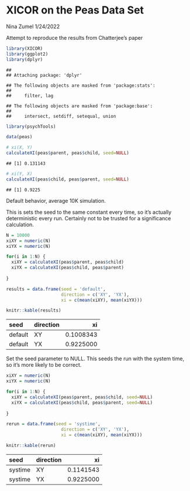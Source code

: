 XICOR on the Peas Data Set
================
Nina Zumel
1/24/2022

Attempt to reproduce the results from Chatterjee’s paper

``` r
library(XICOR)
library(ggplot2)
library(dplyr)
```

    ## 
    ## Attaching package: 'dplyr'

    ## The following objects are masked from 'package:stats':
    ## 
    ##     filter, lag

    ## The following objects are masked from 'package:base':
    ## 
    ##     intersect, setdiff, setequal, union

``` r
library(psychTools)
```

``` r
data(peas)

# xi(X, Y)
calculateXI(peas$parent, peas$child, seed=NULL)
```

    ## [1] 0.131143

``` r
# xi(Y, X)
calculateXI(peas$child, peas$parent, seed=NULL)
```

    ## [1] 0.9225

Default behavior, average 10K simulation.

This is sets the seed to the same constant every time, so it’s actually
deterministic every run. Certainly not to be trusted for a significance
calculation.

``` r
N = 10000
xiXY = numeric(N)
xiYX = numeric(N)

for(i in 1:N) {
  xiXY = calculateXI(peas$parent, peas$child)
  xiYX = calculateXI(peas$child, peas$parent)
  
}

results = data.frame(seed = 'default', 
                     direction = c('XY', 'YX'),
                     xi = c(mean(xiXY), mean(xiYX)))

knitr::kable(results)
```

| seed    | direction |        xi |
|:--------|:----------|----------:|
| default | XY        | 0.1008343 |
| default | YX        | 0.9225000 |

Set the seed parameter to NULL. This seeds the run with the system time,
so it’s more likely to be correct.

``` r
xiXY = numeric(N)
xiYX = numeric(N)

for(i in 1:N) {
  xiXY = calculateXI(peas$parent, peas$child, seed=NULL)
  xiYX = calculateXI(peas$child, peas$parent, seed=NULL)
  
}

rerun = data.frame(seed = 'systime', 
                     direction = c('XY', 'YX'),
                     xi = c(mean(xiXY), mean(xiYX)))

knitr::kable(rerun)
```

| seed    | direction |        xi |
|:--------|:----------|----------:|
| systime | XY        | 0.1141543 |
| systime | YX        | 0.9225000 |
